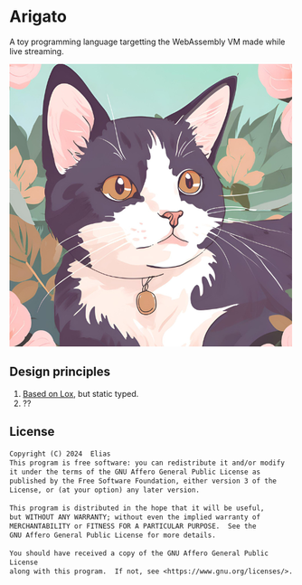 # Arigato
A toy programming language targetting the WebAssembly VM made while live streaming.

![a cat which is the logo of the language](./docs/assets/imgs/logo.png)

## Design principles
1. [Based on Lox](https://github.com/munificent/craftinginterpreters), but static typed.
2. ??

## License
    Copyright (C) 2024  Elias
    This program is free software: you can redistribute it and/or modify
    it under the terms of the GNU Affero General Public License as
    published by the Free Software Foundation, either version 3 of the
    License, or (at your option) any later version.

    This program is distributed in the hope that it will be useful,
    but WITHOUT ANY WARRANTY; without even the implied warranty of
    MERCHANTABILITY or FITNESS FOR A PARTICULAR PURPOSE.  See the
    GNU Affero General Public License for more details.

    You should have received a copy of the GNU Affero General Public License
    along with this program.  If not, see <https://www.gnu.org/licenses/>.
